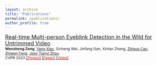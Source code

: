 ```yaml
---
layout: archive
title: "Publications"
permalink: /publications/
author_profile: true
---
```


<!-- {% if author.googlescholar %}
  You can also find my articles on <u><a href="{{author.googlescholar}}">my Google Scholar profile</a>.</u>
{% endif %}

{% include base_path %}

{% for post in site.publications reversed %}
  {% include archive-single.html %}
{% endfor %} -->


[<font size=4>Real-time Multi-person Eyeblink Detection in the Wild for Untrimmed Video</font>](https://openaccess.thecvf.com/content/CVPR2023/papers/Zeng_Real-Time_Multi-Person_Eyeblink_Detection_in_the_Wild_for_Untrimmed_Video_CVPR_2023_paper.pdf)<br>
<span style="font-size: 9pt">
 **Wenzheng Zeng**, [Yang Xiao](https://scholar.google.com/citations?user=NeKBuXEAAAAJ&), Sicheng Wei, Jinfang Gan, Xintao Zhang, [Zhiguo Cao](https://scholar.google.com/citations?hl=zh-CN&user=396o2BAAAAAJ), [Zhiwen Fang](https://scholar.google.com/citations?user=UX5N_FQAAAAJ&hl=zh-CN), [Joey Tianyi Zhou](https://scholar.google.com/citations?hl=zh-CN&user=cYNqDokAAAAJ&view_op=list_works)
</span><br>
<span style="font-size: 9pt">
CVPR 2023
</span><bt>
<span style="font-size: 9pt">
 [[<font color=red>Project</font>]](https://github.com/wenzhengzeng/MPEblink) [[<font color=red>Paper</font>]](https://arxiv.org/abs/2303.16053) [[<font color=red>Video</font>]](https://www.youtube.com/watch?v=ngME7dym0Uk&t=1s)
</span>
